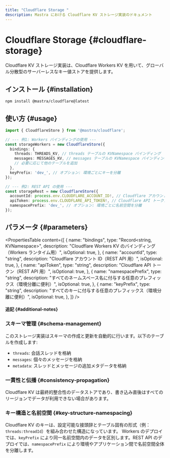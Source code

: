 ```yaml
---
title: "Cloudflare Storage "
description: Mastra における Cloudflare KV ストレージ実装のドキュメント
---
```


# Cloudflare Storage \{#cloudflare-storage\}

Cloudflare KV ストレージ実装は、Cloudflare Workers KV を用いて、グローバル分散型のサーバーレスなキー値ストアを提供します。

## インストール \{#installation\}

```bash copy
npm install @mastra/cloudflare@latest
```

## 使い方 \{#usage\}

```typescript copy showLineNumbers
import { CloudflareStore } from '@mastra/cloudflare';

// --- 例1: Workers バインディングの使用 ---
const storageWorkers = new CloudflareStore({
  bindings: {
    threads: THREADS_KV, // threads テーブルの KVNamespace バインディング
    messages: MESSAGES_KV, // messages テーブルの KVNamespace バインディング
    // 必要に応じて他のテーブルを追加
  },
  keyPrefix: 'dev_', // オプション: 環境ごとにキーを分離
});

// --- 例2: REST API の使用 ---
const storageRest = new CloudflareStore({
  accountId: process.env.CLOUDFLARE_ACCOUNT_ID!, // Cloudflare アカウント ID
  apiToken: process.env.CLOUDFLARE_API_TOKEN!, // Cloudflare API トークン
  namespacePrefix: 'dev_', // オプション: 環境ごとに名前空間を分離
});
```

## パラメータ \{#parameters\}

<PropertiesTable
  content={[
{
name: "bindings",
type: "Record<string, KVNamespace>",
description: "Cloudflare Workers KV のバインディング（Workers ランタイム用）",
isOptional: true,
},
{
name: "accountId",
type: "string",
description: "Cloudflare アカウント ID（REST API 用）",
isOptional: true,
},
{
name: "apiToken",
type: "string",
description: "Cloudflare API トークン（REST API 用）",
isOptional: true,
},
{
name: "namespacePrefix",
type: "string",
description:
"すべてのネームスペース名に付与する任意のプレフィックス（環境分離に便利）",
isOptional: true,
},
{
name: "keyPrefix",
type: "string",
description:
"すべてのキーに付与する任意のプレフィックス（環境分離に便利）",
isOptional: true,
},
]}
/>

#### 追記 \{#additional-notes\}

### スキーマ管理 \{#schema-management\}

このストレージ実装はスキーマの作成と更新を自動的に行います。以下のテーブルを作成します:

* `threads`: 会話スレッドを格納
* `messages`: 個々のメッセージを格納
* `metadata`: スレッドとメッセージの追加メタデータを格納

### 一貫性と伝播 \{#consistency-propagation\}

Cloudflare KV は最終的整合性のデータストアであり、書き込み直後はすべてのリージョンでデータが利用できない場合があります。

### キー構造と名前空間 \{#key-structure-namespacing\}

Cloudflare KV のキーは、設定可能な接頭辞とテーブル固有の形式（例：`threads:threadId`）を組み合わせた構造になっています。
Workers のデプロイでは、`keyPrefix` により同一名前空間内のデータを区別します。REST API のデプロイでは、`namespacePrefix` により環境やアプリケーション間で名前空間全体を分離します。
